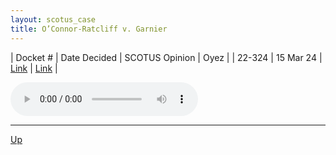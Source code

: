 ```yaml
---
layout: scotus_case
title: O’Connor-Ratcliff v. Garnier
---
```


| Docket # | Date Decided | SCOTUS Opinion | Oyez |
| 22-324 | 15 Mar 24 | [Link](https://www.supremecourt.gov/opinions/23pdf/601us1r09_hgci.pdf) | [Link](https://www.oyez.org/cases/2023/22-324) |

<audio controls>
   <source src='./resources/22-324.mp3' type='audio/mpeg'>
</audio>

<object data='./resources/22-324.pdf' type='application/pdf'></object>

---

[Up](./README.md)